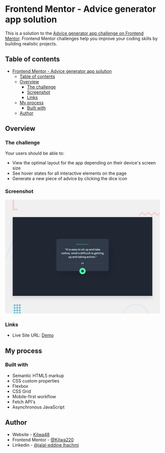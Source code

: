 # Frontend Mentor - Advice generator app solution

This is a solution to the [Advice generator app challenge on Frontend Mentor](https://www.frontendmentor.io/challenges/advice-generator-app-QdUG-13db). Frontend Mentor challenges help you improve your coding skills by building realistic projects.

## Table of contents

- [Frontend Mentor - Advice generator app solution](#frontend-mentor---advice-generator-app-solution)
  - [Table of contents](#table-of-contents)
  - [Overview](#overview)
    - [The challenge](#the-challenge)
    - [Screenshot](#screenshot)
    - [Links](#links)
  - [My process](#my-process)
    - [Built with](#built-with)
  - [Author](#author)


## Overview

### The challenge
Your users should be able to:

- View the optimal layout for the app depending on their device's screen size
- See hover states for all interactive elements on the page
- Generate a new piece of advice by clicking the dice icon
### Screenshot

![](./design/desktop-preview.jpg)

### Links

- Live Site URL: [Demo](https://kilwa220.github.io/Single-price-grid-component/)

## My process

### Built with

- Semantic HTML5 markup
- CSS custom properties
- Flexbox
- CSS Grid
- Mobile-first workflow
- Fetch API's
- Asynchronous JavaScript

## Author

- Website - [Kilwa48](https://kilwa220.github.io/Kilwa_Template/)
- Frontend Mentor - [@Kilwa220](https://www.frontendmentor.io/profile/Kilwa220)
- Linkedin - [@jalal-eddine lhachmi](https://www.linkedin.com/in/jalallh/)